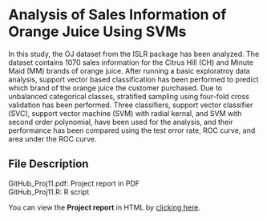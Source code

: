 # Analysis of Sales Information of Orange Juice Using SVMs

In this study, the OJ dataset from the ISLR package has been analyzed. The dataset contains 1070 sales information for the Citrus Hill (CH) and Minute Maid (MM) brands of orange juice. After running a basic exploratroy data analysis, support vector based classification has been performed to predict which brand of the orange juice the customer purchased. Due to unbalanced categorical classes, stratified sampling using four-fold cross validation has been performed. Three classifiers, support vector classifier (SVC), support vector machine (SVM) with radial kernal, and SVM with second order polynomial, have been used for the analysis, and their performance has been compared using the test error rate, ROC curve, and area under the ROC curve.

## File Description
GitHub_Proj11.pdf: Project report in PDF <br>
GitHub_Proj11.R: R script

You can view the **Project report** in HTML by [clicking here](http://htmlpreview.github.io/?https://github.com/gapkim/Sales_of_Orange_Juice2/blob/master/GitHub_Proj11.html).
